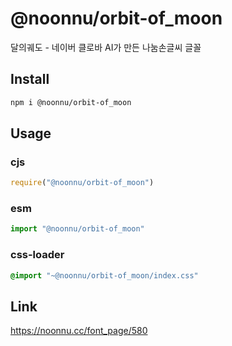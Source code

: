 # @noonnu/orbit-of_moon
달의궤도 - 네이버 클로바 AI가 만든 나눔손글씨 글꼴

## Install
```sh
npm i @noonnu/orbit-of_moon
```
## Usage
### cjs
```js
require("@noonnu/orbit-of_moon")
```
### esm
```js
import "@noonnu/orbit-of_moon"
```
### css-loader
```css
@import "~@noonnu/orbit-of_moon/index.css"
```

## Link
https://noonnu.cc/font_page/580